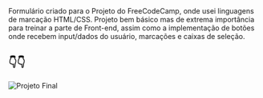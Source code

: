 ##
Formulário criado para o Projeto do FreeCodeCamp, onde usei linguagens de marcação HTML/CSS. Projeto bem básico mas de extrema importância para treinar a parte de Front-end, assim como a implementação de botões onde recebem input/dados do usuário, marcações e caixas de seleção.
## 👇👇
![Projeto Final](https://user-images.githubusercontent.com/102874194/168166963-787622ef-3975-46cc-8797-7fdd5c1b35e3.png)
